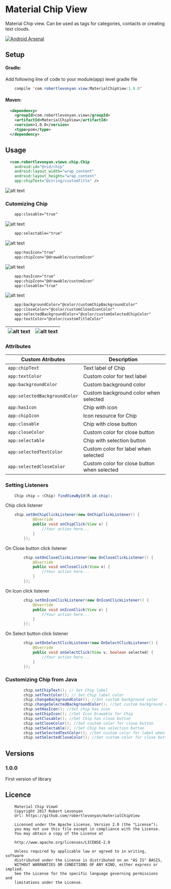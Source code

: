# Material Chip View

Material Chip view. Can be used as tags for categories, contacts or creating text clouds.

[![Android Arsenal](https://github.com/robertlevonyan/materialChipView/blob/master/Images/aa.png)](https://android-arsenal.com/details/1/5396)

## Setup

#### Gradle:

Add following line of code to your module(app) level gradle file

```java
    compile 'com.robertlevonyan.view:MaterialChipView:1.0.0'
```

#### Maven:

```xml
  <dependency>
    <groupId>com.robertlevonyan.view</groupId>
    <artifactId>MaterialChipView</artifactId>
    <version>1.0.0</version>
    <type>pom</type>
  </dependency>
```

## Usage

```xml
  <com.robertlevonyan.views.chip.Chip
    android:id="@+id/chip"
    android:layout_width="wrap_content"
    android:layout_height="wrap_content"
    app:chipText="@string/customTitle" />
```
![alt text](https://github.com/robertlevonyan/materialChipView/blob/master/Images/sample.png) 

### Cutomizing Chip

```xml
    app:closable="true"
```
![alt text](https://github.com/robertlevonyan/materialChipView/blob/master/Images/closable.png)

```xml
    app:selectable="true"
```
![alt text](https://github.com/robertlevonyan/materialChipView/blob/master/Images/selectable.png)

```xml
    app:hasIcon="true"
    app:chipIcon="@drawable/customIcon"
```
![alt text](https://github.com/robertlevonyan/materialChipView/blob/master/Images/hasIcon.png)

```xml
    app:hasIcon="true"
    app:chipIcon="@drawable/customIcon"
    app:closable="true"
```
![alt text](https://github.com/robertlevonyan/materialChipView/blob/master/Images/hasIconClosable.png)

```xml
    app:backgroundColor="@color/customChipBackgroundColor"
    app:closeColor="@color/customCloseIconColor"
    app:selectedBackgroundColor="@color/customSelectedChipColor"
    app:textColor="@color/customTitleColor"
```

|![alt text](https://github.com/robertlevonyan/materialChipView/blob/master/Images/custom1.png)|![alt text](https://github.com/robertlevonyan/materialChipView/blob/master/Images/custom2.png)|
|----------------------------------------------------------------------------------------------|-----------|

### Attributes

|Custom Atributes             |Description                                 |
|-----------------------------|--------------------------------------------|
|`app:chipText`               |Text label of Chip                          |
|`app:textColor`              |Custom color for text label                 |
|`app:backgroundColor`        |Custom background color                     |
|`app:selectedBackgroundColor`|Custom background color when selected       |
|`app:hasIcon`                |Chip with icon                              |
|`app:chipIcon`               |Icon resource for Chip                      |
|`app:closable`               |Chip with close button                      |
|`app:closeColor`             |Custom color for close button               |
|`app:selectable`             |Chip with selection button                  |
|`app:selectedTextColor`      |Custom color for label when selected        |
|`app:selectedCloseColor`     |Custom color for close button when selected |

### Setting Listeners

```java
    Chip chip = (Chip) findViewById(R.id.chip);
```
Chip click listener
```java
    chip.setOnChipClickListener(new OnChipClickListener() {
            @Override
            public void onChipClick(View v) {
                //Your action here...
            }
        });

```

On Close button click listener
```java
        chip.setOnCloseClickListener(new OnCloseClickListener() {
            @Override
            public void onCloseClick(View v) {
                //Your action here...
            }
        });

```

On Icon click listener
```java
        chip.setOnIconClickListener(new OnIconClickListener() {
            @Override
            public void onIconClick(View v) {
                //Your action here...
            }
        });

```

On Select button click listener
```java
        chip.setOnSelectClickListener(new OnSelectClickListener() {
            @Override
            public void onSelectClick(View v, boolean selected) {
                //Your action here...
            }
        });
```
### Customizing Chip from Java

```java
        chip.setChipText(); // Set Chip label
        chip.setTextColor(); // Set Chip label color
        chip.changeBackgroundColor(); //Set custom background color
        chip.changeSelectedBackgroundColor(); //Set custom background color when selected
        chip.setHasIcon(); //Set chip has icon
        chip.setChipIcon(); //Set Icon Drawable for Chip
        chip.setClosable(); //Set Chip has close button
        chip.setCloseColor(); //Set custom color for close button
        chip.setSelectable(); //Set Chip has selection button
        chip.setSelectedTextColor(); //Set custom color for label when selected
        chip.setSelectedCloseColor(); //Set custom color for close button when selected
```

## Versions

### 1.0.0

First version of library

## Licence

```
    Material Chip View©
    Copyright 2017 Robert Levonyan
    Url: https://github.com/robertlevonyan/materialChipView
    
    Licensed under the Apache License, Version 2.0 (the "License");
    you may not use this file except in compliance with the License.
    You may obtain a copy of the License at

    http://www.apache.org/licenses/LICENSE-2.0

    Unless required by applicable law or agreed to in writing, software
    distributed under the License is distributed on an "AS IS" BASIS,
    WITHOUT WARRANTIES OR CONDITIONS OF ANY KIND, either express or implied.
    See the License for the specific language governing permissions and
    limitations under the License.
```
    
